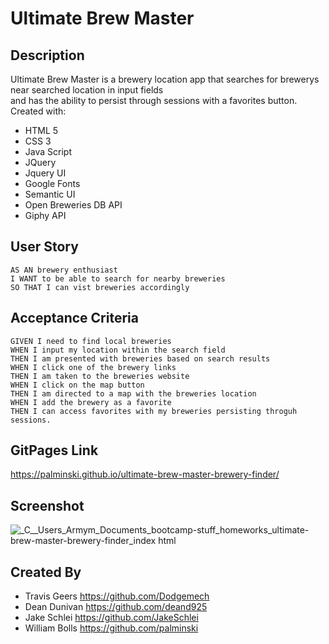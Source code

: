 # Ultimate Brew Master
## Description
Ultimate Brew Master is a brewery location app that searches for brewerys near searched location in input fields </br>
and has the ability to persist through sessions with a favorites button. </br>
Created with:
- HTML 5
- CSS 3
- Java Script
- JQuery
- Jquery UI
- Google Fonts
- Semantic UI
- Open Breweries DB API
- Giphy API

## User Story
```
AS AN brewery enthusiast
I WANT to be able to search for nearby breweries
SO THAT I can vist breweries accordingly
```

## Acceptance Criteria
```
GIVEN I need to find local breweries
WHEN I input my location within the search field
THEN I am presented with breweries based on search results
WHEN I click one of the brewery links
THEN I am taken to the breweries website
WHEN I click on the map button
THEN I am directed to a map with the breweries location
WHEN I add the brewery as a favorite
THEN I can access favorites with my breweries persisting throguh sessions.
```

## GitPages Link
https://palminski.github.io/ultimate-brew-master-brewery-finder/
## Screenshot
![_C__Users_Armym_Documents_bootcamp-stuff_homeworks_ultimate-brew-master-brewery-finder_index html](https://user-images.githubusercontent.com/107086158/187348571-ff96fa1b-d76c-4da3-9c37-e793a2f7a106.png)
## Created By
- Travis Geers https://github.com/Dodgemech
- Dean Dunivan https://github.com/deand925
- Jake Schlei https://github.com/JakeSchlei
- William Bolls https://github.com/palminski

